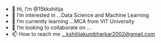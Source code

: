 - 👋 Hi, I’m @15kkshitija
- 👀 I’m interested in ...Data Science and Machine Learning
- 🌱 I’m currently learning ...MCA from VIT University
- 💞️ I’m looking to collaborate on ...
- 📫 How to reach me ...kshitijakumbharkar2002@gmail.com

<!---
15kkshitija/15kkshitija is a ✨ special ✨ repository because its `README.md` (this file) appears on your GitHub profile.
You can click the Preview link to take a look at your changes.
--->
